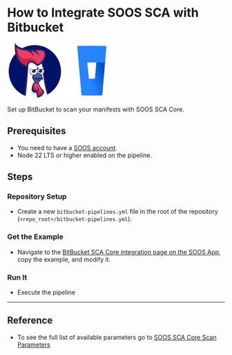 # How to Integrate SOOS SCA with Bitbucket
<div>
<img src="../assets/img/SOOS-Icon.png" alt="SOOS" width="128" height="128">
<img src="../assets/img/bitbucket.png" alt="Bitbucket" width="128" height="128">
</div>

Set up BitBucket to scan your manifests with SOOS SCA Core.

## Prerequisites

- You need to have a [SOOS account](https://app.soos.io/register).
- Node 22 LTS or higher enabled on the pipeline.

## Steps

### **Repository Setup**
* Create a new `bitbucket-pipelines.yml` file in the root of the repository (`<repo_root>/bitbucket-pipelines.yml`).

### **Get the Example**

* Navigate to the [BitBucket SCA Core integration page on the SOOS App](https://app.soos.io/integrate/sca?id=bitbucket), copy the example, and modify it.

### **Run It**

* Execute the pipeline

---

## Reference
* To see the full list of available parameters go to [SOOS SCA Core Scan Parameters](https://github.com/soos-io/soos-sca#parameters)